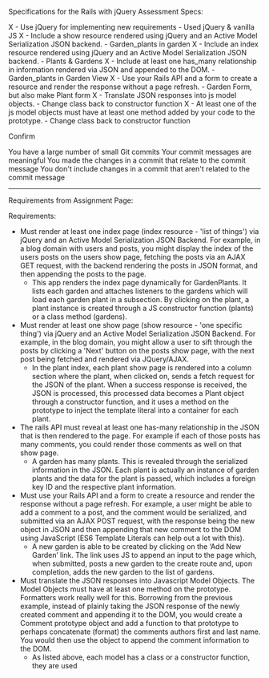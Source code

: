 Specifications for the Rails with jQuery Assessment
Specs:

 X - Use jQuery for implementing new requirements
 	- Used jQuery & vanilla JS
 X - Include a show resource rendered using jQuery and an Active Model Serialization JSON backend.
 	- Garden_plants in garden
 X - Include an index resource rendered using jQuery and an Active Model Serialization JSON backend.
 	- Plants & Gardens
 X - Include at least one has_many relationship in information rendered via JSON and appended to the DOM.
 	- Garden_plants in Garden View
 X - Use your Rails API and a form to create a resource and render the response without a page refresh.
 	- Garden Form, but also make Plant form
 X - Translate JSON responses into js model objects.
 	- Change class back to constructor function
 X - At least one of the js model objects must have at least one method added by your code to the prototype.
 	- Change class back to constructor function


Confirm

 You have a large number of small Git commits
 Your commit messages are meaningful
 You made the changes in a commit that relate to the commit message
 You don't include changes in a commit that aren't related to the commit message


--------------

Requirements from Assignment Page:

Requirements:

* Must render at least one index page (index resource - 'list of things') via jQuery and an Active Model Serialization JSON Backend. For example, in a blog domain with users and posts, you might display the index of the users posts on the users show page, fetching the posts via an AJAX GET request, with the backend rendering the posts in JSON format, and then appending the posts to the page.
    * This app renders the index page dynamically for GardenPlants. It lists each garden and attaches listeners to the gardens which will load each garden plant in a subsection. By clicking on the plant, a plant instance is created through a JS constructor function (plants) or a class method (gardens). 
* Must render at least one show page (show resource - 'one specific thing') via jQuery and an Active Model Serialization JSON Backend. For example, in the blog domain, you might allow a user to sift through the posts by clicking a 'Next' button on the posts show page, with the next post being fetched and rendered via JQuery/AJAX.
    * In the plant index, each plant show page is rendered into a column section where the plant, when clicked on, sends a fetch request for the JSON of the plant. When a success response is received, the JSON is processed, this processed data becomes a Plant object through a constructor function, and it uses a method on the prototype to inject the template literal into a container for each plant. 
* The rails API must reveal at least one has-many relationship in the JSON that is then rendered to the page. For example if each of those posts has many comments, you could render those comments as well on that show page.
    * A garden has many plants. This is revealed through the serialized information in the JSON. Each plant is actually an instance of garden plants and the data for the plant is passed, which includes a foreign key ID and the respective plant information. 
* Must use your Rails API and a form to create a resource and render the response without a page refresh. For example, a user might be able to add a comment to a post, and the comment would be serialized, and submitted via an AJAX POST request, with the response being the new object in JSON and then appending that new comment to the DOM using JavaScript (ES6 Template Literals can help out a lot with this).
    * A new garden is able to be created by clicking on the ‘Add New Garden’ link. The link uses JS to append an input to the page which, when submitted, posts a new garden to the create route and, upon completion, adds the new garden to the list of gardens. 
* Must translate the JSON responses into Javascript Model Objects. The Model Objects must have at least one method on the prototype. Formatters work really well for this. Borrowing from the previous example, instead of plainly taking the JSON response of the newly created comment and appending it to the DOM, you would create a Comment prototype object and add a function to that prototype to perhaps concatenate (format) the comments authors first and last name. You would then use the object to append the comment information to the DOM.
    * As listed above, each model has a class or a constructor function, they are used 